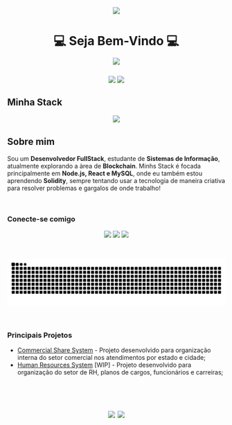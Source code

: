 <div align="center">
  <img src="https://i.pinimg.com/originals/bc/87/e5/bc87e5124f8d2cfe810d403adc96ad01.gif">
</div>
<h1 align="center">
  💻  Seja Bem-Vindo  💻
  <br>  
  <img src="https://readme-typing-svg.herokuapp.com?font=Orbitron&size=30&duration=4000&color=00F0FF&center=true&vCenter=true&width=500&lines=Olá+Mundo!;Me+chamo+Gabryel;Desenvolvedor+Full+Stack;Estudante+de+TI;SC+-+Brasil" />
</h1>

<div align="center">
  <a style="text-decoration: none;" href="https://github.com/ByelBardini">
    <img height="180em" src="https://github-readme-stats.vercel.app/api?username=ByelBardini&show_icons=true&theme=radical&hide_border=true&count_private=true&title_color=FF00FF&icon_color=00FFFF&text_color=FFFFFF&bg_color=0,000000,0C0032" />
    <img height="180em" src="https://github-readme-stats.vercel.app/api/top-langs/?username=ByelBardini&layout=compact&theme=radical&hide_border=true&title_color=FF00FF&text_color=00FFFF&bg_color=0,000000,0C0032" />
  </a>
</div>

## Minha Stack
<p align="center">
  <img src="https://skillicons.dev/icons?i=js,html,css,react,java,solidity" />
</p>

## Sobre mim
Sou um **Desenvolvedor FullStack**, estudante de **Sistemas de Informação**, atualmente explorando a àrea de **Blockchain**.
Minhs Stack é focada principalmente em **Node.js, React e MySQL**, onde eu também estou aprendendo **Solidity**, sempre tentando usar a tecnologia de maneira criativa para resolver problemas e gargalos de onde trabalho!

<img src="https://i.imgur.com/dBaSKWF.gif" width="1000" height="10" />

### Conecte-se comigo
<p align="center">
  <a href="mailto:gabryel.bardini@exemplo.com"><img src="https://img.shields.io/badge/EMAIL-FF0050?style=for-the-badge&logo=gmail&logoColor=white" /></a>
  <a href="https://www.linkedin.com/in/gabryelbardini/"><img src="https://img.shields.io/badge/LINKEDIN-00FFFF?style=for-the-badge&logo=linkedin&logoColor=black" /></a>
  <a href="https://github.com/ByelBardini"><img src="https://img.shields.io/badge/GITHUB-8A2BE2?style=for-the-badge&logo=github&logoColor=white" /></a>
</p>

<img src="https://i.imgur.com/dBaSKWF.gif" width="1000" height="10" />

<p align="center">
  <img src="https://raw.githubusercontent.com/ByelBardini/ByelBardini/output/github-contribution-grid-snake-neon.svg" alt="snake animation"/>
</p>

<img src="https://i.imgur.com/dBaSKWF.gif" width="1000" height="10" />

### Principais Projetos

- [Commercial Share System](https://github.com/ByelBardini/commercial_share_system) - Projeto desenvolvido para organização interna do setor comercial nos atendimentos por estado e cidade;
- [Human Resources System](https://github.com/ByelBardini/human_resources_system) [WIP] - Projeto desenvolvido para organização do setor de RH, planos de cargos, funcionários e carreiras;

<img src="https://i.imgur.com/dBaSKWF.gif" width="1000" height="10" />

<h1 align="center">
  <img src="https://readme-typing-svg.herokuapp.com?font=Orbitron&size=30&duration=4000&color=00F0FF&center=true&vCenter=true&width=500&lines=Até+Mais+Mundo!" />
  <img height="400" src="https://i.pinimg.com/originals/0a/b8/ce/0ab8ce6d94dc4bd5183e953ad6ef797d.gif">
</h1>
